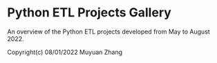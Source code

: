 Python ETL Projects Gallery
===========================

An overview of the Python ETL projects developed from May to August 2022.

Copyright(c)	08/01/2022 Muyuan Zhang
